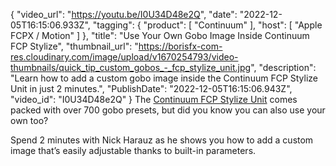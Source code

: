 {
"video_url": "https://youtu.be/I0U34D48e2Q",
  "date": "2022-12-05T16:15:06.933Z",
  "tagging": {
    "product": [
      "Continuum"
    ],
    "host": [
      "Apple FCPX / Motion"
    ]
  },
  "title": "Use Your Own Gobo Image Inside Continuum FCP Stylize",
  "thumbnail_url": "https://borisfx-com-res.cloudinary.com/image/upload/v1670254793/video-thumbnails/quick_tip_custom_gobos_-_fcp_stylize_unit.jpg",
  "description": "Learn how to add a custom gobo image inside the Continuum FCP Stylize Unit in just 2 minutes.",
  "PublishDate": "2022-12-05T16:15:06.943Z",
  "video_id": "I0U34D48e2Q"
}
The [Continuum FCP Stylize Unit](https://fcp.borisfx.com/stylize-unit) comes packed with over 700 gobo presets, but did you know you can also use your own too?


Spend 2 minutes with Nick Harauz as he shows you how to add a custom image that’s easily adjustable thanks to built-in parameters.
